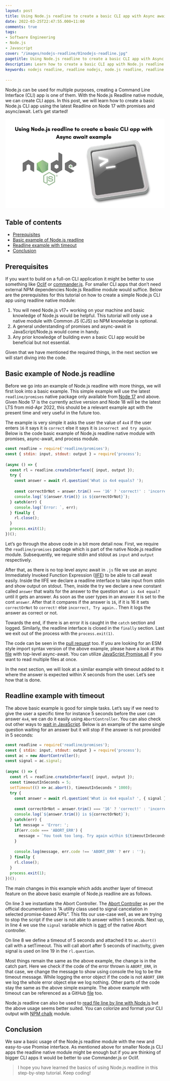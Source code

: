 ```yaml
---
layout: post
title: Using Node.js readline to create a basic CLI app with Async await example
date: 2022-03-25T22:47:55.000+11:00
comments: true
tags:
- Software Engineering
- Node.js
- Javascript
cover: "/images/nodejs-readline/01nodejs-readline.jpg"
pagetitle: Using Node.js readline to create a basic CLI app with Async await example
description: Learn how to create a basic CLI app with Node.js readline module using async await in this step-by-step easy to understand tutorial.
keywords: nodejs readline, readline nodejs, node.js readline, readline node.js

---
```

Node.js can be used for multiple purposes, creating a Command Line Interface (CLI) app is one of them. With the Node.js Readline native module, we can create CLI apps. In this post, we will learn how to create a basic Node.js CLI app using the latest Readline on Node 17 with promises and async/await. Let’s get started!

<!-- more -->

<img class="center" loading="lazy" src="/images/nodejs-readline/01nodejs-readline.jpg" title="Using Node.js readline to create simple CLI app" alt="Using Node.js readline to create simple CLI app">

## Table of contents

* [Prerequisites](#prerequisites)
* [Basic example of Node.js readline](#basic-example-of-node.js-readline)
* [Readline example with timeout](#readline-example-with-timeout)
* [Conclusion](#conclusion)

## Prerequisites

If you want to build on a full-on CLI application it might be better to use something like [Oclif](https://oclif.io/) or [commander.js](https://github.com/tj/commander.js). For smaller CLI apps that don’t need external NPM dependencies Node.js Readline module would suffice. Below are the prerequisites for this tutorial on how to create a simple Node.js CLI app using readline native module:

1. You will need Node.js v17+ working on your machine and basic knowledge of Node.js would be helpful. This tutorial will only use a native module with Common JS (CJS) so NPM knowledge is optional.
1. A general understanding of promises and async-await in JavaScript/Node.js would come in handy.
1. Any prior knowledge of building even a basic CLI app would be beneficial but not essential.

Given that we have mentioned the required things, in the next section we will start diving into the code.

## Basic example of Node.js readline

Before we go into an example of Node.js readline with more things, we will first look into a basic example. This simple example will use the latest `readline/promises` native package only available from [Node 17](https://nodejs.org/docs/latest-v17.x/api/readline.html) and above. Given Node 17 is the currently active version and Node 18 will be the latest LTS from mid-Apr 2022, this should be a relevant example apt with the present time and very useful in the future too.

The example is very simple it asks the user the value of `4x4` if the user enters `16` it says it is `correct` else it says it is `incorrect and try again`. Below is the code basic example of Node.js readline native module with promises, async-await, and process module. 

```js
const readline = require('readline/promises');
const { stdin: input, stdout: output } = require('process');

(async () => {
  const rl = readline.createInterface({ input, output });
  try {
    const answer = await rl.question('What is 4x4 equals? ');

    const correctOrNot = answer.trim() === '16' ? 'correct!' : 'incorrect. Try again.';
    console.log(`${answer.trim()} is ${correctOrNot}`);
  } catch(err) {    
    console.log(`Error: `, err);
  } finally {
    rl.close();
  }
  process.exit(1);
})();
```

Let’s go through the above code in a bit more detail now. First, we require the `readline/promises` package which is part of the native Node.js readline module. Subsequently, we require stdin and stdout as `input` and `output` respectively.

After that, as there is no top level async await in `.js` file we use an async Immediately Invoked Function Expression ([IIFE](https://developer.mozilla.org/en-US/docs/Glossary/IIFE)) to be able to call await easily. Inside the IIFE we declare a readline interface to take input from stdin and show output on stdout. 
Then, inside the try we declare a new constant called `answer` that waits for the answer to the question `What is 4x4 equal?` until it gets an answer. As soon as the user types in an answer it is set to the cont `answer`. After that it compares if the answer is `16`, if it is 16 it sets `correctOrNot` to `correct!` else `incorrect, Try again.`. Then it logs the answer as correct or not. 

Towards the end, if there is an error it is caught in the `catch` section and logged. Similarly, the readline interface is closed in the `finally` section. Last we exit out of the process with the `process.exit(1)`.

The code can be seen in the [pull reques](https://github.com/geshan/nodejs-readline/pull/4/files)t too. If you are looking for an ESM style import syntax version of the above example, please have a look at this [file](https://github.com/geshan/nodejs-readline/blob/master/readline-basic.mjs) with top-level async-await. You can utilize [JavaScript Promise.all](/blog/2022/07/javascript-promise-all/) if you want to read multiple files at once.

In the next section, we will look at a similar example with timeout added to it where the answer is expected within X seconds from the user. Let’s see how that is done.

## Readline example with timeout

The above basic example is good for simple tasks. Let’s say if we need to give the user a specific time for instance 5 seconds before the user can answer `4x4`, we can do it easily using `AbortController`. You can also check out other ways to [wait in JavaScript](/blog/2022/08/javascript-wait-1-second/). Below is an example of the same single question waiting for an answer but it will stop if the answer is not provided in 5 seconds:

```js
const readline = require('readline/promises');
const { stdin: input, stdout: output } = require('process');
const ac = new AbortController();
const signal = ac.signal;

(async () => {
  const rl = readline.createInterface({ input, output });
  const timeoutInSeconds = 5;
  setTimeout(() => ac.abort(), timeoutInSeconds * 1000);
  try {
    const answer = await rl.question('What is 4x4 equals? ', { signal });

    const correctOrNot = answer.trim() === '16' ? 'correct!' : 'incorrect. Try again.';
    console.log(`${answer.trim()} is ${correctOrNot}`);
  } catch(err) {
    let message = 'Error: ';
    if(err.code === 'ABORT_ERR') {
      message = `You took too long. Try again within ${timeoutInSeconds} seconds.`;
    }

    console.log(message, err.code !== 'ABORT_ERR' ? err : '');
  } finally {
    rl.close();
  }
  process.exit(1);
})();
```

The main changes in this example which adds another layer of timeout feature on the above basic example of Node.js readline are as follows.

On line 3 we instantiate the Abort Controller. The [Abort Controller](https://nodejs.org/docs/latest-v17.x/api/globals.html#class-abortcontroller) as per the official documentation is “A utility class used to signal cancelation in selected promise-based APIs”. This fits our use-case well, as we are trying to stop the script if the user is not able to answer within 5 seconds. Next up, in line 4 we use the `signal` variable which is [part](https://nodejs.org/docs/latest-v17.x/api/globals.html#abortcontrollersignal) of the native Abort controller.

On line 8 we define a timeout of 5 seconds and attached it to `ac.abort()` call with a setTimeout. This will call abort after 5 seconds of inactivity, given signal is used on line 19 in the `rl.question`.

Most things remain the same as the above example, the change is in the catch part. Here we check if the code of the error thrown is `ABORT_ERR`, in that case, we change the message to show using console the log to be the timeout message. While logging the error object if the code is not `ABORT_ERR` we log the whole error object else we log nothing. Other parts of the code stay the same as the above simple example. The above example with timeout can be referenced as a GitHub [file](https://github.com/geshan/nodejs-readline/blob/master/readline.js) too.

Node.js readline can also be used to [read file line by line with Node.js](/blog/2021/10/nodejs-read-file-line-by-line/) but the above usage seems better suited. You can colorize and format your CLI output with [NPM chalk](/blog/2022/10/npm-chalk/) module.

## Conclusion

We saw a basic usage of the Node.js readline module with the new and easy-to-use Promise interface. As mentioned above for smaller Node.js CLI apps the readline native module might be enough but if you are thinking of bigger CLI apps it would be better to use Commander.js or Oclif.

> I hope you have learned the basics of using Node.js readline in this step-by-step tutorial. Keep coding!
